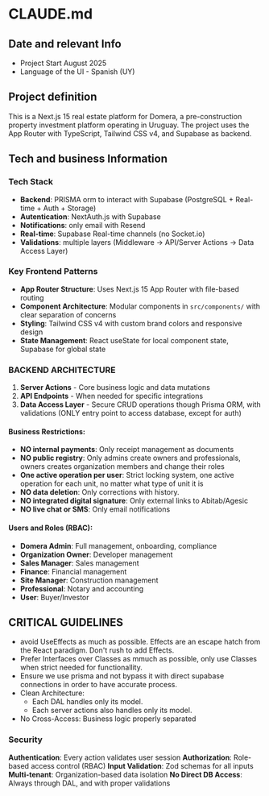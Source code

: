 # CLAUDE.md

## Date and relevant Info

- Project Start August 2025
- Language of the UI - Spanish (UY)

## Project definition

This is a Next.js 15 real estate platform for Domera, a pre-construction property investment platform operating in Uruguay. The project uses the App Router with TypeScript, Tailwind CSS v4, and Supabase as backend.

## Tech and business Information

### Tech Stack

- **Backend**: PRISMA orm to interact with Supabase (PostgreSQL + Real-time + Auth + Storage)
- **Autentication**: NextAuth.js with Supabase
- **Notifications**: only email with Resend
- **Real-time**: Supabase Real-time channels (no Socket.io)
- **Validations**: multiple layers (Middleware → API/Server Actions → Data Access Layer)

### Key Frontend Patterns

- **App Router Structure**: Uses Next.js 15 App Router with file-based routing
- **Component Architecture**: Modular components in `src/components/` with clear separation of concerns
- **Styling**: Tailwind CSS v4 with custom brand colors and responsive design
- **State Management**: React useState for local component state, Supabase for global state

### BACKEND ARCHITECTURE

1. **Server Actions** - Core business logic and data mutations
2. **API Endpoints** - When needed for specific integrations
3. **Data Access Layer** - Secure CRUD operations though Prisma ORM, with validations (ONLY entry point to access database, except for auth)

#### Business Restrictions:

- **NO internal payments**: Only receipt management as documents
- **NO public registry**: Only admins create owners and professionals, owners creates organization members and change their roles
- **One active operation per user**: Strict locking system, one active operation for each unit, no matter what type of unit it is
- **NO data deletion**: Only corrections with history.
- **NO integrated digital signature**: Only external links to Abitab/Agesic
- **NO live chat or SMS**: Only email notifications

#### Users and Roles (RBAC):

- **Domera Admin**: Full management, onboarding, compliance
- **Organization Owner**: Developer management
- **Sales Manager**: Sales management
- **Finance**: Financial management
- **Site Manager**: Construction management
- **Professional**: Notary and accounting
- **User**: Buyer/Investor

## CRITICAL GUIDELINES

- avoid UseEffects as much as possible. Effects are an escape hatch from the React paradigm. Don't rush to add Effects.
- Prefer Interfaces over Classes as mmuch as possible, only use Classes when strict needed for functionallity.
- Ensure we use prisma and not bypass it with direct supabase connections in order to have accurate process.
- Clean Architecture:
  - Each DAL handles only its model.
  - Each server actions also handles only its model.
- No Cross-Access: Business logic properly separated

### Security

**Authentication**: Every action validates user session
**Authorization**: Role-based access control (RBAC)
**Input Validation**: Zod schemas for all inputs
**Multi-tenant**: Organization-based data isolation
**No Direct DB Access**: Always through DAL, and with proper validations
